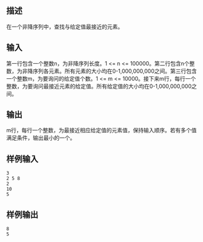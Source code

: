 ## 描述


在一个非降序列中，查找与给定值最接近的元素。

## 输入


第一行包含一个整数n，为非降序列长度。1 <= n <= 100000。第二行包含n个整数，为非降序列各元素。所有元素的大小均在0-1,000,000,000之间。第三行包含一个整数m，为要询问的给定值个数。1 <= m <= 10000。接下来m行，每行一个整数，为要询问最接近元素的给定值。所有给定值的大小均在0-1,000,000,000之间。

## 输出


m行，每行一个整数，为最接近相应给定值的元素值，保持输入顺序。若有多个值满足条件，输出最小的一个。

## 样例输入


```
3
2 5 8
2
10
5
```


## 样例输出


```
8
5
```


